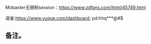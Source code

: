 Mobaxter无限制session：https://www.zdfans.com/html/45749.html

语雀:https://www.yuque.com/dashboard; pd:hhq***@#$

## 备注。
